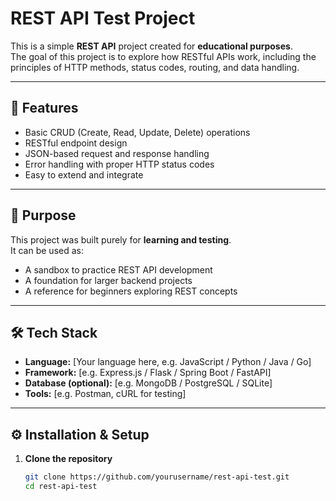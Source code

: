 # REST API Test Project

This is a simple **REST API** project created for **educational purposes**.  
The goal of this project is to explore how RESTful APIs work, including the principles of HTTP methods, status codes, routing, and data handling.

---

## 🚀 Features

- Basic CRUD (Create, Read, Update, Delete) operations  
- RESTful endpoint design  
- JSON-based request and response handling  
- Error handling with proper HTTP status codes  
- Easy to extend and integrate  

---

## 🧠 Purpose

This project was built purely for **learning and testing**.  
It can be used as:
- A sandbox to practice REST API development  
- A foundation for larger backend projects  
- A reference for beginners exploring REST concepts  

---

## 🛠️ Tech Stack

- **Language:** [Your language here, e.g. JavaScript / Python / Java / Go]  
- **Framework:** [e.g. Express.js / Flask / Spring Boot / FastAPI]  
- **Database (optional):** [e.g. MongoDB / PostgreSQL / SQLite]  
- **Tools:** [e.g. Postman, cURL for testing]  

---

## ⚙️ Installation & Setup

1. **Clone the repository**
   ```bash
   git clone https://github.com/yourusername/rest-api-test.git
   cd rest-api-test
